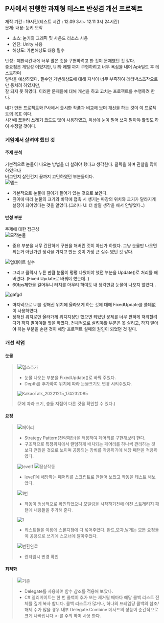 ## P사에서 진행한 과제형 테스트 반성겸 개선 프로젝트
제작 기간 : 19시간(테스트 시간 : 12.09 3시~ 12.11 3시 24시간)\
문제: 내용: 눈키 모작
  - 소스: 눈키의 그래픽 및 사운드 리소스 사용
  - 엔진: Unity 사용
  - 해상도: 가변해상도 대응 필수
 
 반성 : 제한시간내에 너무 많은 것을 구현하려고 한 것이 문제였던 것 같다.\
 중요점은 게임성 이었지만, UI와 레벨 까지 구현하려고 너무 욕심을 내어 Apk빌드 후 테스트하며\
 탈락을 예상하였다. 필수인 가변해상도에 대해 지식이 너무 부족하여 레터박스조작으로만 퉁치려 하였지만,\
 잘 되지 못 하였다. 이러한 문제들에 대해 개선을 하고 고치는 프로젝트를 수행하려 한다.
 
 내가 만든 프로젝트와 P사에서 출시한 작품과 비교해 보며 개선을 하는 것이 이 프로젝트의 목표 이다.\
 시간에 쪼들려 쓰레기 코드도 많이 사용하였고, 욕심에 눈이 멀어 쓰지 말아야 할짓도 하여 수정할 것이다.

### 게임에서 살려야 했던 것
#### 주제 분석
기본적으로 눈물이 나오는 방법을 더 살려야 했다고 생각한다. 클릭을 하며 관찰을 많이 하였으나\
버그인지 살린건지 끝까지 고민하였던 부분들이다.\
![뎁스](https://user-images.githubusercontent.com/93506849/207499642-12471466-6e1c-49b2-a633-2bf529f90798.JPG)
- 기본적으로 눈물에 깊이가 들어가 있는 것으로 보인다.
- 깊이에 따라 눈물의 크기와 바닥에 접촉 시 생기는 파장의 위치와 크기가 달라지게 설정이 되어있다는 것을 알았다.(그러나 UI 더 살릴 생각을 해서 안넣었다..)

#### 반성 부분
주제에 대한 접근성\
![모작눈물](https://user-images.githubusercontent.com/93506849/207500089-90cecb4f-d132-4572-8ed8-e8dda870c5f3.JPG)
- 중요 부분을 너무 간단하게 구현을 해버린 것이 아닌가 하였다. 그냥 눈물만 나오면 되는거 아닌가란 생각을 가지고 만든 것이 가장 큰 실수 였던 것 같다.

![업데이트 실수](https://user-images.githubusercontent.com/93506849/207500303-750d8a72-89ff-436c-89e7-7dd4e5aaeead.JPG)

- 그리고 클릭시 누른 만큼 눈물이 펑펑 나왔어야 했던 부분을 Update()로 처리를 해버렸다..(Fixed Update로 바꿔야 했는데..)
- 60fps제한을 걸어두니 터치를 아무리 하여도 내 생각만큼 눈물이 나오지 않았다..

 ![gafgd](https://user-images.githubusercontent.com/93506849/207501237-771abf1a-b198-4ad9-9b79-843c2c0560be.JPG)
 
- 마지막으로 UI를 정해진 위치에 올라오게 하는 것에 대해 FixedUpdate를 쓸데없이 사용하였다.
- 정해진 위치로만 올라가게 위치지정만 했으면 되었던 문제를 너무 편하게 처리할려다가 하지 말아야할 짓을 하였다.
전체적으로 살려야할 부분은 못 살리고, 하지 말아야 하는 부분을 손댄 것이 해당 프로젝트 실패의 원인이 되었던 것 같다.

### 개선 작업
#### 눈물
> ![뎁스추가](https://user-images.githubusercontent.com/93506849/207812270-2cbb40a6-e4a8-4b12-9435-076014e55ad9.JPG)
> - 눈물 나오는 부분을 FixedUpdate()로 바꿔 주었다.
> - Depth를 추가하여 위치에 따라 눈물크기도 변경 시켜주었다.
> 
> ![KakaoTalk_20221215_174232085](https://user-images.githubusercontent.com/93506849/207813156-ef48dd14-0508-4691-8de8-601eba7a967e.gif)
> 
> (Z에 따라 크기, 충돌 지점이 다른 것을 확인할 수 있다.)
#### 요정
> ![페어리](https://user-images.githubusercontent.com/93506849/208022339-87aeac73-c4bc-41d9-beb3-2d068d477432.JPG)
> - Strategy Pattern(전략패턴)을 적용하여 페어리를 구현해보려 한다.
> - 구조적으로 특정위치에서 랜덤하게 배치되는 페어리를 하나씩 관리하는 것 보다 괜찮을 것으로 보이며 공통되는 장비를 착용하기에 해당 패턴을 적용하였다.
> 
> ![level1](https://user-images.githubusercontent.com/93506849/208022467-33b5e746-dc73-4bde-bc99-dcaff629e6cd.JPG)
> ![정상작동](https://user-images.githubusercontent.com/93506849/208023776-9bba09f8-0e76-4be5-8dec-f0ac3152d910.JPG)
> - level1에 해당하는 페어리를 스크립트로 만들어 보았고 작동을 테스트 해보았다.
>
>![1번](https://user-images.githubusercontent.com/93506849/208283936-0b8d8eda-e961-47c4-8106-a478662a5621.JPG)
> - 작동이 정상적으로 확인되었으니 모델링을 시작하기전에 이전 스트레티지 패턴에 내용들을 추가해 준다.
>
> ![1](https://user-images.githubusercontent.com/93506849/208283968-3daa4cd3-6b21-4e6d-89d2-f63bb49ebfa8.JPG)
> - 리스트들을 이용에 스폰지점에 다 넣어주었다. 완드,모자,날개는 모든 요정들이 공용으로 쓰기에 스포너에 달아주었다.
>
> ![변환완료](https://user-images.githubusercontent.com/93506849/208283989-f0ae41ab-3d80-47e2-aebf-3b174d5cc3b2.JPG)
> - 런타임시 변경 확인
#### 최적화
> ![기존](https://user-images.githubusercontent.com/93506849/209037132-fe1e9249-a959-4875-a6f6-bddb2004c444.jpg)
> - Delegate를 사용하여 함수 참조를 적용해 보았다.
> - C# 델리게이트는 한 번 콜백이 추가 또는 제거될 때마다 해당 콜백 리스트 전체를 깊게 복사 합니다. 콜백 리스트가 많거나, 하나의 프레임당 콜백의 참조/해제 수가 많을 경우 내부 Delegate.Combine 메서드의 성능이 순간적으로 크게 나빠집니다.<-를 주의 하며 사용 한다.

